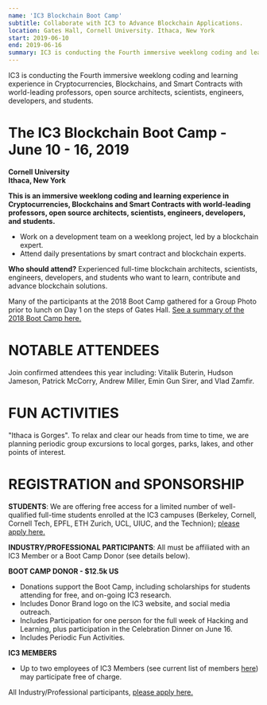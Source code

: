 ```yaml
---
name: 'IC3 Blockchain Boot Camp'
subtitle: Collaborate with IC3 to Advance Blockchain Applications.
location: Gates Hall, Cornell University. Ithaca, New York
start: 2019-06-10
end: 2019-06-16
summary: IC3 is conducting the Fourth immersive weeklong coding and learning experience in Cryptocurrencies, Blockchains, and Smart Contracts with world-leading professors, open source architects, scientists, engineers, developers, and students.
---
```


IC3 is conducting the Fourth immersive weeklong coding and learning experience in Cryptocurrencies, Blockchains, and Smart Contracts with world-leading professors, open source architects, scientists, engineers, developers, and students. 


# The IC3 Blockchain Boot Camp - June 10 - 16, 2019

<div class="ui piled segment">
    <img class="ui centered image" src="../images/events/cornell.jpg" alt="" />
    <div class="ui bottom attached message">
    <strong>Cornell University</strong><br>
    <strong>Ithaca, New York</strong><br>
    </div>  
</div>

**This is an immersive weeklong coding and learning experience in Cryptocurrencies, Blockchains and Smart Contracts with world-leading professors, open source architects, scientists, engineers, developers, and students.**
- Work on a development team on a weeklong project, led by a blockchain expert.
- Attend daily presentations by smart contract and blockchain experts.

**Who should attend?** Experienced full-time blockchain architects, scientists, engineers, developers, and students who want to learn, contribute and advance blockchain solutions. 

<div class="ui piled segment">
    <img class="ui centered image" src="../images/events/eth-bootcamp-18/participants.png" alt="" />
    <div class="ui bottom attached message">
    Many of the participants at the 2018 Boot Camp gathered for a Group Photo prior to lunch on Day 1 on the steps of Gates Hall. <a href="https://www.initc3.org/events/2018-07-12-IC3-Ethereum-Crypto-Boot-Camp.html">See a summary of the 2018 Boot Camp here.</a>
    </div>  
</div>

# NOTABLE ATTENDEES

Join confirmed attendees this year including: Vitalik Buterin, Hudson Jameson, Patrick McCorry, Andrew Miller, Emin Gun Sirer, and Vlad Zamfir.

# FUN ACTIVITIES

"Ithaca is Gorges". To relax and clear our heads from time to time, we are planning periodic group excursions to local gorges, parks, lakes, and other points of interest. 

# REGISTRATION and SPONSORSHIP

**STUDENTS**: We are offering free access for a limited number of well-qualified full-time students enrolled at the IC3 campuses (Berkeley, Cornell, Cornell Tech, EPFL, ETH Zurich, UCL, UIUC, and the Technion); <a href="https://docs.google.com/forms/d/e/1FAIpQLSfBq37rmPlBS0k8zuRwa8DltVYq7RcpkdOT15vPOd80HmR2aQ/viewform">please apply here.</a>

**INDUSTRY/PROFESSIONAL PARTICIPANTS**: All must be affiliated with an IC3 Member or a Boot Camp Donor (see details below).

  **BOOT CAMP DONOR - $12.5k US**
  
  - Donations support the Boot Camp, including scholarships for students attending for free, and on-going IC3 research.
  - Includes Donor Brand logo on the IC3 website, and social media outreach. 
  - Includes Participation for one person for the full week of Hacking and Learning, plus participation in the Celebration Dinner on June 16.
  - Includes Periodic Fun Activities. 
  
  **IC3 MEMBERS**
  
  - Up to two employees of IC3 Members (see current list of members <a href="https://www.initc3.org/partners.html">here</a>) may participate free of charge. 
  
All Industry/Professional participants, <a href="https://docs.google.com/forms/d/e/1FAIpQLSfBq37rmPlBS0k8zuRwa8DltVYq7RcpkdOT15vPOd80HmR2aQ/viewform">please apply here.</a>  
